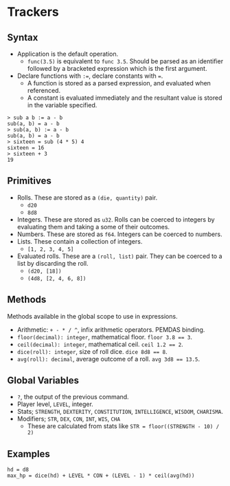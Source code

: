 # Trackers

## Syntax

* Application is the default operation.
    * `func(3.5)` is equivalent to `func 3.5`. Should be parsed as an identifier
        followed by a bracketed expression which is the first argument.
* Declare functions with `:=`, declare constants with `=`.
    * A function is stored as a parsed expression, and evaluated when
        referenced.
    * A constant is evaluated immediately and the resultant value is stored in
        the variable specified.

```
> sub a b := a - b
sub(a, b) = a - b
> sub(a, b) := a - b
sub(a, b) = a - b
> sixteen = sub (4 * 5) 4
sixteen = 16
> sixteen + 3
19
```

## Primitives
* Rolls. These are stored as a `(die, quantity)` pair.
    * `d20`
    * `8d8`
* Integers. These are stored as `u32`. Rolls can be coerced to integers by
    evaluating them and taking a some of their outcomes.
* Numbers. These are stored as `f64`. Integers can be coerced to numbers.
* Lists. These contain a collection of integers.
    * `[1, 2, 3, 4, 5]`
* Evaluated rolls. These are a `(roll, list)` pair. They can be coerced to a
    list by discarding the roll.
    * `(d20, [18])`
    * `(4d8, [2, 4, 6, 8])`

## Methods
Methods available in the global scope to use in expressions.
* Arithmetic: `+ - * / ^`, infix arithmetic operators. PEMDAS binding.
* `floor(decimal): integer`, mathematical floor. `floor 3.8 == 3`.
* `ceil(decimal): integer`, mathematical ceil. `ceil 1.2 == 2`.
* `dice(roll): integer`, size of roll dice. `dice 8d8 == 8`.
* `avg(roll): decimal`, average outcome of a roll. `avg 3d8 == 13.5`.

## Global Variables
* `?`, the output of the previous command.
* Player level, `LEVEL`, integer.
* Stats; `STRENGTH`, `DEXTERITY`, `CONSTITUTION`, `INTELLIGENCE`, `WISDOM`, `CHARISMA`.
* Modifiers; `STR`, `DEX`, `CON`, `INT`, `WIS`, `CHA`
    * These are calculated from stats like `STR = floor((STRENGTH - 10) / 2)`

## Examples
```
hd = d8
max_hp = dice(hd) + LEVEL * CON + (LEVEL - 1) * ceil(avg(hd))
```
